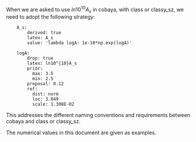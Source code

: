 When we are asked to use $ln10^{10}A_s$ in cobaya, with class or classy_sz, we need to adopt the following strategy:

```
    A_s:
        derived: true
        latex: A_s
        value: 'lambda logA: 1e-10*np.exp(logA)'
    
    logA:
        drop: true
        latex: ln10^{10}A_s
        prior:
          max: 3.5
          min: 2.5
        proposal: 0.12
        ref:
          dist: norm
          loc: 3.049
          scale: 1.308E-02
```

This addresses the different naming conventions and requirements between cobaya and class or classy_sz.

The numerical values in this document are given as examples.

